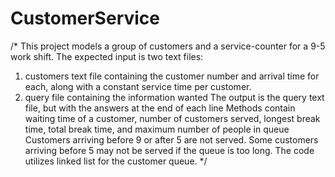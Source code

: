 # CustomerService
/* This project models a group of customers and a service-counter for a 9-5 work shift.
The expected input is two text files: 
1. customers text file containing the customer number and arrival time for each, along with a constant service time per customer.
2. query file containing the information wanted
The output is the query text file, but with the answers at the end of each line
Methods contain waiting time of a customer, number of customers served, longest break time, total break time, and maximum number of people in queue
Customers arriving before 9 or after 5 are not served. Some customers arriving before 5 may not be served if the queue is too long.
The code utilizes linked list for the customer queue.
*/
